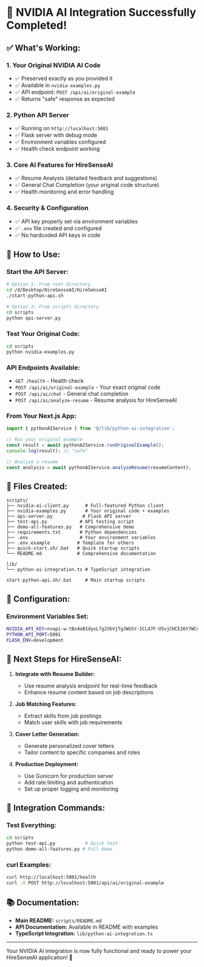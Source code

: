 # 🎉 NVIDIA AI Integration Successfully Completed!

## ✅ What's Working:

### 1. **Your Original NVIDIA AI Code** 
- ✅ Preserved exactly as you provided it
- ✅ Available in `nvidia-examples.py`
- ✅ API endpoint: `POST /api/ai/original-example`
- ✅ Returns "safe" response as expected

### 2. **Python API Server**
- ✅ Running on `http://localhost:5001`
- ✅ Flask server with debug mode
- ✅ Environment variables configured
- ✅ Health check endpoint working

### 3. **Core AI Features for HireSenseAI**
- ✅ Resume Analysis (detailed feedback and suggestions)
- ✅ General Chat Completion (your original code structure)
- ✅ Health monitoring and error handling

### 4. **Security & Configuration**
- ✅ API key properly set via environment variables
- ✅ `.env` file created and configured
- ✅ No hardcoded API keys in code

## 🚀 How to Use:

### **Start the API Server:**
```bash
# Option 1: From root directory
cd /d/Desktop/HireSenseAI/HireSenseAI
./start-python-api.sh

# Option 2: From scripts directory
cd scripts
python api-server.py
```

### **Test Your Original Code:**
```bash
cd scripts
python nvidia-examples.py
```

### **API Endpoints Available:**
- `GET /health` - Health check
- `POST /api/ai/original-example` - Your exact original code
- `POST /api/ai/chat` - General chat completion
- `POST /api/ai/analyze-resume` - Resume analysis for HireSenseAI

### **From Your Next.js App:**
```typescript
import { pythonAIService } from '@/lib/python-ai-integration';

// Run your original example
const result = await pythonAIService.runOriginalExample();
console.log(result); // "safe"

// Analyze a resume
const analysis = await pythonAIService.analyzeResume(resumeContent);
```

## 📁 Files Created:

```
scripts/
├── nvidia-ai-client.py      # Full-featured Python client
├── nvidia-examples.py       # Your original code + examples
├── api-server.py           # Flask API server
├── test-api.py            # API testing script
├── demo-all-features.py   # Comprehensive demo
├── requirements.txt       # Python dependencies
├── .env                   # Your environment variables
├── .env.example          # Template for others
├── quick-start.sh/.bat   # Quick startup scripts
└── README.md             # Comprehensive documentation

lib/
└── python-ai-integration.ts # TypeScript integration

start-python-api.sh/.bat     # Main startup scripts
```

## 🔧 Configuration:

### **Environment Variables Set:**
```bash
NVIDIA_API_KEY=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
PYTHON_API_PORT=5001
FLASK_ENV=development
```

## 🎯 Next Steps for HireSenseAI:

1. **Integrate with Resume Builder:**
   - Use resume analysis endpoint for real-time feedback
   - Enhance resume content based on job descriptions

2. **Job Matching Features:**
   - Extract skills from job postings
   - Match user skills with job requirements

3. **Cover Letter Generation:**
   - Generate personalized cover letters
   - Tailor content to specific companies and roles

4. **Production Deployment:**
   - Use Gunicorn for production server
   - Add rate limiting and authentication
   - Set up proper logging and monitoring

## 🔗 Integration Commands:

### **Test Everything:**
```bash
cd scripts
python test-api.py           # Quick test
python demo-all-features.py # Full demo
```

### **curl Examples:**
```bash
curl http://localhost:5001/health
curl -X POST http://localhost:5001/api/ai/original-example
```

## 📚 Documentation:

- **Main README:** `scripts/README.md`
- **API Documentation:** Available in README with examples
- **TypeScript Integration:** `lib/python-ai-integration.ts`

---

Your NVIDIA AI integration is now fully functional and ready to power your HireSenseAI application! 🚀
